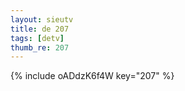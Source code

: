 ```yaml
--- 
layout: sieutv
title: de 207
tags: [detv]
thumb_re: 207
---
```

{% include oADdzK6f4W key="207" %} 
